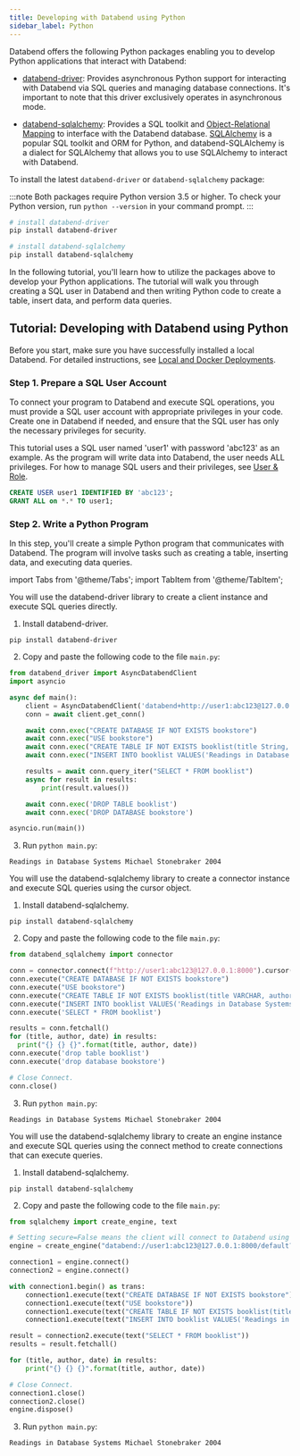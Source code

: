 ```yaml
---
title: Developing with Databend using Python
sidebar_label: Python
---
```


Databend offers the following Python packages enabling you to develop Python applications that interact with Databend:

- [databend-driver](https://pypi.org/project/databend-driver/): Provides asynchronous Python support for interacting with Databend via SQL queries and managing database connections. It's important to note that this driver exclusively operates in asynchronous mode.

- [databend-sqlalchemy](https://github.com/databendcloud/databend-sqlalchemy): Provides a SQL toolkit and [Object-Relational Mapping](https://en.wikipedia.org/wiki/Object%E2%80%93relational_mapping) to interface with the Databend database. [SQLAlchemy](https://www.sqlalchemy.org/) is a popular SQL toolkit and ORM for Python, and databend-SQLAlchemy is a dialect for SQLAlchemy that allows you to use SQLAlchemy to interact with Databend.

To install the latest `databend-driver` or `databend-sqlalchemy` package:

:::note
Both packages require Python version 3.5 or higher. To check your Python version, run `python --version` in your command prompt. 
:::

```bash
# install databend-driver
pip install databend-driver

# install databend-sqlalchemy
pip install databend-sqlalchemy
```

In the following tutorial, you'll learn how to utilize the packages above to develop your Python applications. The tutorial will walk you through creating a SQL user in Databend and then writing Python code to create a table, insert data, and perform data queries.

## Tutorial: Developing with Databend using Python

Before you start, make sure you have successfully installed a local Databend. For detailed instructions, see [Local and Docker Deployments](../10-deploy/05-deploying-local.md).

### Step 1. Prepare a SQL User Account

To connect your program to Databend and execute SQL operations, you must provide a SQL user account with appropriate privileges in your code. Create one in Databend if needed, and ensure that the SQL user has only the necessary privileges for security.

This tutorial uses a SQL user named 'user1' with password 'abc123' as an example. As the program will write data into Databend, the user needs ALL privileges. For how to manage SQL users and their privileges, see [User & Role](/sql/sql-commands/ddl/user/).

```sql
CREATE USER user1 IDENTIFIED BY 'abc123';
GRANT ALL on *.* TO user1;
```

### Step 2. Write a Python Program

In this step, you'll create a simple Python program that communicates with Databend. The program will involve tasks such as creating a table, inserting data, and executing data queries.

import Tabs from '@theme/Tabs';
import TabItem from '@theme/TabItem';

<Tabs groupId="python">
<TabItem value="databend-driver" label="databend-driver">

You will use the databend-driver library to create a client instance and execute SQL queries directly.

1. Install databend-driver.

```shell
pip install databend-driver
```
2. Copy and paste the following code to the file `main.py`:

```python title='main.py'
from databend_driver import AsyncDatabendClient
import asyncio

async def main():
    client = AsyncDatabendClient('databend+http://user1:abc123@127.0.0.1:8000/?sslmode=disable')
    conn = await client.get_conn()

    await conn.exec("CREATE DATABASE IF NOT EXISTS bookstore")
    await conn.exec("USE bookstore")
    await conn.exec("CREATE TABLE IF NOT EXISTS booklist(title String, author String, date String)")
    await conn.exec("INSERT INTO booklist VALUES('Readings in Database Systems', 'Michael Stonebraker', '2004')")

    results = await conn.query_iter("SELECT * FROM booklist")
    async for result in results:
        print(result.values())

    await conn.exec('DROP TABLE booklist')
    await conn.exec('DROP DATABASE bookstore')

asyncio.run(main())
```

3. Run `python main.py`:

```text
Readings in Database Systems Michael Stonebraker 2004
```
</TabItem>

<TabItem value="databend-sqlalchemy with Object" label="databend-sqlalchemy (Connector)">

You will use the databend-sqlalchemy library to create a connector instance and execute SQL queries using the cursor object.

1. Install databend-sqlalchemy.

```shell
pip install databend-sqlalchemy
```

2. Copy and paste the following code to the file `main.py`:

```python title='main.py'
from databend_sqlalchemy import connector

conn = connector.connect(f"http://user1:abc123@127.0.0.1:8000").cursor()
conn.execute("CREATE DATABASE IF NOT EXISTS bookstore")
conn.execute("USE bookstore")
conn.execute("CREATE TABLE IF NOT EXISTS booklist(title VARCHAR, author VARCHAR, date VARCHAR)")
conn.execute("INSERT INTO booklist VALUES('Readings in Database Systems', 'Michael Stonebraker', '2004')")
conn.execute('SELECT * FROM booklist')

results = conn.fetchall()
for (title, author, date) in results:
  print("{} {} {}".format(title, author, date))
conn.execute('drop table booklist')
conn.execute('drop database bookstore')

# Close Connect.
conn.close()
```

3. Run `python main.py`:

```text
Readings in Database Systems Michael Stonebraker 2004
```
</TabItem>

<TabItem value="databend-sqlalchemy with Engine" label="databend-sqlalchemy (Engine)">

You will use the databend-sqlalchemy library to create an engine instance and execute SQL queries using the connect method to create connections that can execute queries.

1. Install databend-sqlalchemy.

```shell
pip install databend-sqlalchemy
```

2. Copy and paste the following code to the file `main.py`:

```python title='main.py'
from sqlalchemy import create_engine, text

# Setting secure=False means the client will connect to Databend using HTTP instead of HTTPS.
engine = create_engine("databend://user1:abc123@127.0.0.1:8000/default?secure=False")

connection1 = engine.connect()
connection2 = engine.connect()

with connection1.begin() as trans:
    connection1.execute(text("CREATE DATABASE IF NOT EXISTS bookstore"))
    connection1.execute(text("USE bookstore"))
    connection1.execute(text("CREATE TABLE IF NOT EXISTS booklist(title VARCHAR, author VARCHAR, date VARCHAR)"))
    connection1.execute(text("INSERT INTO booklist VALUES('Readings in Database Systems', 'Michael Stonebraker', '2004')"))

result = connection2.execute(text("SELECT * FROM booklist"))
results = result.fetchall()

for (title, author, date) in results:
    print("{} {} {}".format(title, author, date))

# Close Connect.
connection1.close()
connection2.close()
engine.dispose()
```

3. Run `python main.py`:

```text
Readings in Database Systems Michael Stonebraker 2004
```
</TabItem>
</Tabs>